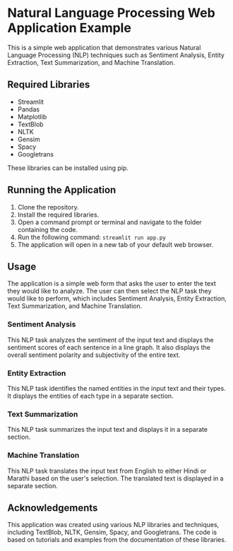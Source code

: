 # Natural Language Processing Web Application Example

This is a simple web application that demonstrates various Natural Language Processing (NLP) techniques such as Sentiment Analysis, Entity Extraction, Text Summarization, and Machine Translation. 

## Required Libraries

- Streamlit
- Pandas
- Matplotlib
- TextBlob
- NLTK
- Gensim
- Spacy
- Googletrans

These libraries can be installed using pip. 

## Running the Application

1. Clone the repository.
2. Install the required libraries.
3. Open a command prompt or terminal and navigate to the folder containing the code.
4. Run the following command: `streamlit run app.py`
5. The application will open in a new tab of your default web browser.

## Usage

The application is a simple web form that asks the user to enter the text they would like to analyze. The user can then select the NLP task they would like to perform, which includes Sentiment Analysis, Entity Extraction, Text Summarization, and Machine Translation. 

### Sentiment Analysis

This NLP task analyzes the sentiment of the input text and displays the sentiment scores of each sentence in a line graph. It also displays the overall sentiment polarity and subjectivity of the entire text.

### Entity Extraction

This NLP task identifies the named entities in the input text and their types. It displays the entities of each type in a separate section.

### Text Summarization

This NLP task summarizes the input text and displays it in a separate section.

### Machine Translation

This NLP task translates the input text from English to either Hindi or Marathi based on the user's selection. The translated text is displayed in a separate section.

## Acknowledgements

This application was created using various NLP libraries and techniques, including TextBlob, NLTK, Gensim, Spacy, and Googletrans. The code is based on tutorials and examples from the documentation of these libraries.
